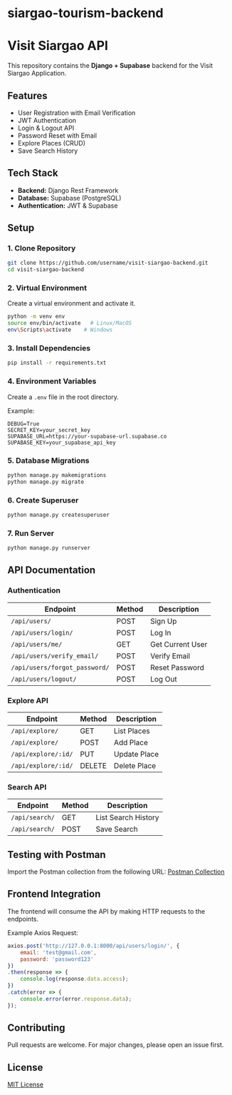 # siargao-tourism-backend

# Visit Siargao API

This repository contains the **Django + Supabase** backend for the Visit Siargao Application.

## Features
- User Registration with Email Verification
- JWT Authentication
- Login & Logout API
- Password Reset with Email
- Explore Places (CRUD)
- Save Search History

## Tech Stack
- **Backend:** Django Rest Framework
- **Database:** Supabase (PostgreSQL)
- **Authentication:** JWT & Supabase

## Setup

### 1. Clone Repository
```bash
git clone https://github.com/username/visit-siargao-backend.git
cd visit-siargao-backend
```

### 2. Virtual Environment
Create a virtual environment and activate it.
```bash
python -m venv env
source env/bin/activate   # Linux/MacOS
env\Scripts\activate    # Windows
```

### 3. Install Dependencies
```bash
pip install -r requirements.txt
```

### 4. Environment Variables
Create a `.env` file in the root directory.

Example:
```env
DEBUG=True
SECRET_KEY=your_secret_key
SUPABASE_URL=https://your-supabase-url.supabase.co
SUPABASE_KEY=your_supabase_api_key
```

### 5. Database Migrations
```bash
python manage.py makemigrations
python manage.py migrate
```

### 6. Create Superuser
```bash
python manage.py createsuperuser
```

### 7. Run Server
```bash
python manage.py runserver
```

## API Documentation

### Authentication
| Endpoint                 | Method | Description            |
|--------------------------|--------|----------------------|
| `/api/users/`           | POST   | Sign Up             |
| `/api/users/login/`      | POST   | Log In             |
| `/api/users/me/`         | GET    | Get Current User    |
| `/api/users/verify_email/` | POST   | Verify Email       |
| `/api/users/forgot_password/` | POST   | Reset Password    |
| `/api/users/logout/`     | POST   | Log Out            |

### Explore API
| Endpoint         | Method | Description        |
|----------------|--------|------------------|
| `/api/explore/` | GET    | List Places      |
| `/api/explore/` | POST   | Add Place       |
| `/api/explore/:id/` | PUT    | Update Place    |
| `/api/explore/:id/` | DELETE | Delete Place    |

### Search API
| Endpoint       | Method | Description           |
|---------------|--------|---------------------|
| `/api/search/` | GET    | List Search History |
| `/api/search/` | POST   | Save Search        |

## Testing with Postman
Import the Postman collection from the following URL:
[Postman Collection](#)

## Frontend Integration
The frontend will consume the API by making HTTP requests to the endpoints.

Example Axios Request:
```javascript
axios.post('http://127.0.0.1:8000/api/users/login/', {
    email: 'test@gmail.com',
    password: 'password123'
})
.then(response => {
    console.log(response.data.access);
})
.catch(error => {
    console.error(error.response.data);
});
```

## Contributing
Pull requests are welcome. For major changes, please open an issue first.

## License
[MIT License](LICENSE)

